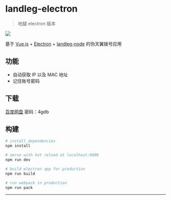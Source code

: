# landleg-electron

> 地腿 electron 版本

![](http://ww2.sinaimg.cn/large/006y8lVagw1f8quctu0lmj303k03kglj.jpg)

基于 [Vue.js](https://cn.vuejs.org/) + [Electron]() + [landleg-node](https://github.com/ahonn/landleg-node) 的伪天翼拨号应用

## 功能

- 自动获取 IP 以及 MAC 地址
- 记住账号密码

## 下载

[百度网盘](https://pan.baidu.com/s/1dE4N0mH) 密码：4gdb

## 构建

``` bash
# install dependencies
npm install

# serve with hot reload at localhost:9080
npm run dev

# build electron app for production
npm run build

# run webpack in production
npm run pack
```
---

